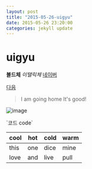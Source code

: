 ```yaml
---
layout: post
title: "2015-05-26-uigyu"
date: 2015-05-26 23:20:00
categories: jekyll update
---
```

# uigyu #
**볼드체**
*이탤릭체*
[네이버](http://www.naver.com/)

[다음][1]

> I am going home
> It's good!

![image](http://imgnews.naver.net/image/001/2015/05/26/PYH2014062305340005100_P2_99_20150526170504.jpg)

\`코드 code\`

| cool | hot | cold | warm |
| ---- | --- | ---- | ---- |
| this | one | dice | mine |
| love | and | live | pull |

[1]: https://www.daum.net/
